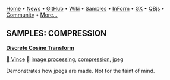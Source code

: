 [Home](https://qb64.com) • [News](../news.md) • [GitHub](https://github.com/QB64Official/qb64) • [Wiki](https://github.com/QB64Official/qb64/wiki) • [Samples](../samples.md) • [InForm](../inform.md) • [GX](../gx.md) • [QBjs](../qbjs.md) • [Community](../community.md) • [More...](../more.md)

## SAMPLES: COMPRESSION

**[Discrete Cosine Transform](discrete-cosine-transform/index.md)**

[🐝 Vince](vince.md) 🔗 [image processing](image-processing.md), [compression](compression.md), [jpeg](jpeg.md)

Demonstrates how jpegs are made. Not for the faint of mind.
